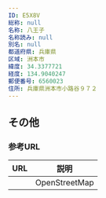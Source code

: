 ```yaml
---
ID: E5X8V
総称: null
名称: 八王子
名称読み: null
別名: null
都道府県: 兵庫県
区域: 洲本市
緯度: 34.3377721
経度: 134.9040247
郵便番号: 6560023
住所: 兵庫県洲本市小路谷９７２
---
```


## その他

### 参考URL

| URL | 説明          |
| --- | ------------- |
|     | OpenStreetMap |
